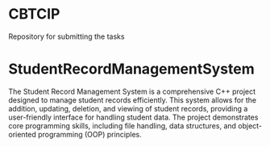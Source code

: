 # CBTCIP
Repository for submitting the tasks 
#   StudentRecordManagementSystem
The Student Record Management System is a comprehensive C++ project designed to manage student records efficiently. 
This system allows for the addition, updating, deletion, and viewing of student records, providing a user-friendly interface for handling student data. 
The project demonstrates core programming skills, including file handling, data structures, and object-oriented programming (OOP) principles.

